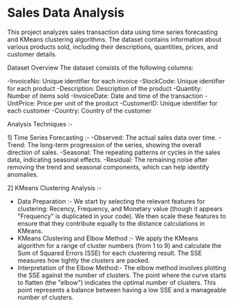# Sales Data Analysis
This project analyzes sales transaction data using time series forecasting and KMeans clustering algorithms. The dataset contains information about various products sold, including their descriptions, quantities, prices, and customer details.


Dataset Overview
The dataset consists of the following columns:

  -InvoiceNo: Unique identifier for each invoice
  -StockCode: Unique identifier for each product
  -Description: Description of the product
  -Quantity: Number of items sold
  -InvoiceDate: Date and time of the transaction
  -UnitPrice: Price per unit of the product
  -CustomerID: Unique identifier for each customer
  -Country: Country of the customer


Analysis Techniques :- 

1] Time Series Forecasting :- 
  -Observed: The actual sales data over time.
  -Trend: The long-term progression of the series, showing the overall direction of sales.
  -Seasonal: The repeating patterns or cycles in the sales data, indicating seasonal effects.
  -Residual: The remaining noise after removing the trend and seasonal components, which can help identify anomalies.

2] KMeans Clustering Analysis :- 
  - Data Preparation :- We start by selecting the relevant features for clustering: Recency, Frequency, and Monetary value (though it appears "Frequency" is duplicated in your code). We then scale these features      to ensure that they contribute equally to the distance calculations in KMeans.
  - KMeans Clustering and Elbow Method :- We apply the KMeans algorithm for a range of cluster numbers (from 1 to 9) and calculate the Sum of Squared Errors (SSE) for each clustering result. The SSE measures how      tightly the clusters are packed.
  - Interpretation of the Elbow Method:- The elbow method involves plotting the SSE against the number of clusters. The point where the curve starts to flatten (the "elbow") indicates the optimal number of            clusters. This point represents a balance between having a low SSE and a manageable number of clusters.

